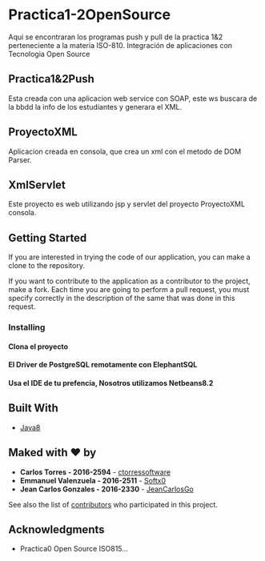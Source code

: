 # Practica1-2OpenSource
Aqui se encontraran los programas push y pull de la practica 1&2 perteneciente a la materia ISO-810. Integración de aplicaciones con Tecnologia Open Source

## Practica1&2Push
Esta creada con una aplicacion web service con SOAP, este ws buscara de la bbdd la info de los estudiantes y generara el XML.

## ProyectoXML
Aplicacion creada en consola, que crea un xml con el metodo de DOM Parser.

## XmlServlet
Este proyecto es web utilizando jsp y servlet del proyecto ProyectoXML consola.

## Getting Started

If you are interested in trying the code of our application, you can make a clone to the repository.

If you want to contribute to the application as a contributor to the project, make a fork. Each time you are going to perform a pull request, you must specify correctly in the description of the same that was done in this request.

### Installing

#### Clona el proyecto
#### El Driver de PostgreSQL remotamente con ElephantSQL
#### Usa el IDE de tu prefencia, Nosotros utilizamos Netbeans8.2

## Built With

* [Java8](http://www.oracle.com/technetwork/java/javase/downloads/jdk8-downloads-2133151.html)

## Maked with ♥ by

* **Carlos Torres - 2016-2594**        - [ctorressoftware](https://github.com/ctorressoftware)
* **Emmanuel Valenzuela - 2016-2511**  - [Softx0](https://github.com/Softx0)
* **Jean Carlos Gonzales - 2016-2330** - [JeanCarlosGo](https://github.com/JeanCarlosGo)

See also the list of [contributors](https://github.com/ISO815-810/Practica0/contributors) who participated in this project.

## Acknowledgments

* Practica0 Open Source ISO815...
